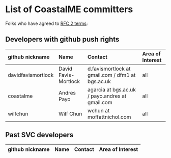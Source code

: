 # List of CoastalME committers

Folks who have agreed to [RFC 2 terms](development/rfc/rfc2_commiters.md):

## Developers with github push rights

|github nickname     |Name                 |Contact                                          |Area of Interest|
|:-------------------|:--------------------|:------------------------------------------------|:---------------| 
|davidfavismortlock  |David Favis-Mortlock |d.favismortlock at gmail.com / dfm1 at bgs.ac.uk |all             |
|coastalme           |Andres Payo          |agarcia at bgs.ac.uk / payo.andres at gmail.com  |all             |
|wilfchun            |Wilf Chun            |wchun at moffattnichol.com                       |all             |


## Past SVC developers

|github nickname	|Name					|Contact											| Area of Interest|
|:----------------	|:----------------		|:----------------									|:----------------| 
